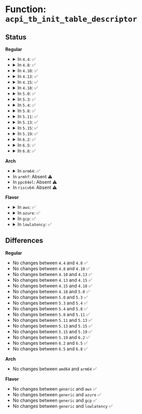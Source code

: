 # Function: <code>acpi_tb_init_table_descriptor</code>

## Status
<b>Regular</b>
<ul>
<li>
<details>
<summary>In <code>4.4</code>: ✅</summary>

```c
void acpi_tb_init_table_descriptor(struct acpi_table_desc *table_desc, acpi_physical_address address, u8 flags, struct acpi_table_header *table);
```

**Collision:** Unique Global

**Inline:** No

**Transformation:** False

**Instances:**

```
In drivers/acpi/acpica/tbdata.c (ffffffff814a4370)
Location: drivers/acpi/acpica/tbdata.c:67
Inline: False
Direct callers:
  - drivers/acpi/acpica/tbdata.c:acpi_tb_acquire_temp_table
  - drivers/acpi/acpica/tbdata.c:acpi_tb_acquire_temp_table
  - drivers/acpi/acpica/tbinstal.c:acpi_tb_override_table
  - drivers/acpi/acpica/tbinstal.c:acpi_tb_install_table_with_override
  - drivers/acpi/acpica/tbutils.c:acpi_tb_copy_dsdt
```
**Symbols:**

```
ffffffff814a4370-ffffffff814a43a0: acpi_tb_init_table_descriptor (STB_GLOBAL)
```
</details>
</li>
<li>
<details>
<summary>In <code>4.8</code>: ✅</summary>

```c
void acpi_tb_init_table_descriptor(struct acpi_table_desc *table_desc, acpi_physical_address address, u8 flags, struct acpi_table_header *table);
```

**Collision:** Unique Global

**Inline:** No

**Transformation:** False

**Instances:**

```
In drivers/acpi/acpica/tbdata.c (ffffffff814f36b5)
Location: drivers/acpi/acpica/tbdata.c:67
Inline: False
Direct callers:
  - drivers/acpi/acpica/tbdata.c:acpi_tb_acquire_temp_table
  - drivers/acpi/acpica/tbdata.c:acpi_tb_acquire_temp_table
  - drivers/acpi/acpica/tbinstal.c:acpi_tb_override_table
  - drivers/acpi/acpica/tbinstal.c:acpi_tb_install_table_with_override
  - drivers/acpi/acpica/tbutils.c:acpi_tb_copy_dsdt
```
**Symbols:**

```
ffffffff814f36b5-ffffffff814f36e5: acpi_tb_init_table_descriptor (STB_GLOBAL)
```
</details>
</li>
<li>
<details>
<summary>In <code>4.10</code>: ✅</summary>

```c
void acpi_tb_init_table_descriptor(struct acpi_table_desc *table_desc, acpi_physical_address address, u8 flags, struct acpi_table_header *table);
```

**Collision:** Unique Global

**Inline:** No

**Transformation:** False

**Instances:**

```
In drivers/acpi/acpica/tbdata.c (ffffffff81516203)
Location: drivers/acpi/acpica/tbdata.c:68
Inline: False
Direct callers:
  - drivers/acpi/acpica/tbdata.c:acpi_tb_acquire_temp_table
  - drivers/acpi/acpica/tbdata.c:acpi_tb_acquire_temp_table
  - drivers/acpi/acpica/tbinstal.c:acpi_tb_override_table
  - drivers/acpi/acpica/tbinstal.c:acpi_tb_install_table_with_override
  - drivers/acpi/acpica/tbutils.c:acpi_tb_copy_dsdt
```
**Symbols:**

```
ffffffff81516203-ffffffff81516233: acpi_tb_init_table_descriptor (STB_GLOBAL)
```
</details>
</li>
<li>
<details>
<summary>In <code>4.13</code>: ✅</summary>

```c
void acpi_tb_init_table_descriptor(struct acpi_table_desc *table_desc, acpi_physical_address address, u8 flags, struct acpi_table_header *table);
```

**Collision:** Unique Global

**Inline:** No

**Transformation:** False

**Instances:**

```
In drivers/acpi/acpica/tbdata.c (ffffffff81526a63)
Location: drivers/acpi/acpica/tbdata.c:68
Inline: False
Direct callers:
  - drivers/acpi/acpica/tbdata.c:acpi_tb_acquire_temp_table
  - drivers/acpi/acpica/tbdata.c:acpi_tb_acquire_temp_table
  - drivers/acpi/acpica/tbinstal.c:acpi_tb_override_table
  - drivers/acpi/acpica/tbinstal.c:acpi_tb_install_table_with_override
  - drivers/acpi/acpica/tbutils.c:acpi_tb_copy_dsdt
```
**Symbols:**

```
ffffffff81526a63-ffffffff81526a9a: acpi_tb_init_table_descriptor (STB_GLOBAL)
```
</details>
</li>
<li>
<details>
<summary>In <code>4.15</code>: ✅</summary>

```c
void acpi_tb_init_table_descriptor(struct acpi_table_desc *table_desc, acpi_physical_address address, u8 flags, struct acpi_table_header *table);
```

**Collision:** Unique Global

**Inline:** No

**Transformation:** False

**Instances:**

```
In drivers/acpi/acpica/tbdata.c (ffffffff8157dba7)
Location: drivers/acpi/acpica/tbdata.c:120
Inline: False
Direct callers:
  - drivers/acpi/acpica/tbdata.c:acpi_tb_acquire_temp_table
  - drivers/acpi/acpica/tbdata.c:acpi_tb_acquire_temp_table
  - drivers/acpi/acpica/tbinstal.c:acpi_tb_override_table
  - drivers/acpi/acpica/tbinstal.c:acpi_tb_install_table_with_override
  - drivers/acpi/acpica/tbutils.c:acpi_tb_copy_dsdt
```
**Symbols:**

```
ffffffff8157dba7-ffffffff8157dbde: acpi_tb_init_table_descriptor (STB_GLOBAL)
```
</details>
</li>
<li>
<details>
<summary>In <code>4.18</code>: ✅</summary>

```c
void acpi_tb_init_table_descriptor(struct acpi_table_desc *table_desc, acpi_physical_address address, u8 flags, struct acpi_table_header *table);
```

**Collision:** Unique Global

**Inline:** No

**Transformation:** False

**Instances:**

```
In drivers/acpi/acpica/tbdata.c (ffffffff815b4d82)
Location: drivers/acpi/acpica/tbdata.c:86
Inline: False
Direct callers:
  - drivers/acpi/acpica/tbdata.c:acpi_tb_acquire_temp_table
  - drivers/acpi/acpica/tbdata.c:acpi_tb_acquire_temp_table
  - drivers/acpi/acpica/tbinstal.c:acpi_tb_override_table
  - drivers/acpi/acpica/tbinstal.c:acpi_tb_install_table_with_override
  - drivers/acpi/acpica/tbutils.c:acpi_tb_copy_dsdt
```
**Symbols:**

```
ffffffff815b4d82-ffffffff815b4db9: acpi_tb_init_table_descriptor (STB_GLOBAL)
```
</details>
</li>
<li>
<details>
<summary>In <code>5.0</code>: ✅</summary>

```c
void acpi_tb_init_table_descriptor(struct acpi_table_desc *table_desc, acpi_physical_address address, u8 flags, struct acpi_table_header *table);
```

**Collision:** Unique Global

**Inline:** No

**Transformation:** False

**Instances:**

```
In drivers/acpi/acpica/tbdata.c (ffffffff815ce13e)
Location: drivers/acpi/acpica/tbdata.c:86
Inline: False
Direct callers:
  - drivers/acpi/acpica/tbdata.c:acpi_tb_acquire_temp_table
  - drivers/acpi/acpica/tbdata.c:acpi_tb_acquire_temp_table
  - drivers/acpi/acpica/tbinstal.c:acpi_tb_override_table
  - drivers/acpi/acpica/tbinstal.c:acpi_tb_install_table_with_override
  - drivers/acpi/acpica/tbutils.c:acpi_tb_copy_dsdt
```
**Symbols:**

```
ffffffff815ce13e-ffffffff815ce175: acpi_tb_init_table_descriptor (STB_GLOBAL)
```
</details>
</li>
<li>
<details>
<summary>In <code>5.3</code>: ✅</summary>

```c
void acpi_tb_init_table_descriptor(struct acpi_table_desc *table_desc, acpi_physical_address address, u8 flags, struct acpi_table_header *table);
```

**Collision:** Unique Global

**Inline:** No

**Transformation:** False

**Instances:**

```
In drivers/acpi/acpica/tbdata.c (ffffffff815ff9a9)
Location: drivers/acpi/acpica/tbdata.c:86
Inline: False
Direct callers:
  - drivers/acpi/acpica/tbdata.c:acpi_tb_acquire_temp_table
  - drivers/acpi/acpica/tbdata.c:acpi_tb_acquire_temp_table
  - drivers/acpi/acpica/tbinstal.c:acpi_tb_override_table
  - drivers/acpi/acpica/tbinstal.c:acpi_tb_install_table_with_override
  - drivers/acpi/acpica/tbutils.c:acpi_tb_copy_dsdt
```
**Symbols:**

```
ffffffff815ff9a9-ffffffff815ff9e1: acpi_tb_init_table_descriptor (STB_GLOBAL)
```
</details>
</li>
<li>
<details>
<summary>In <code>5.4</code>: ✅</summary>

```c
void acpi_tb_init_table_descriptor(struct acpi_table_desc *table_desc, acpi_physical_address address, u8 flags, struct acpi_table_header *table);
```

**Collision:** Unique Global

**Inline:** No

**Transformation:** False

**Instances:**

```
In drivers/acpi/acpica/tbdata.c (ffffffff81620e53)
Location: drivers/acpi/acpica/tbdata.c:86
Inline: False
Direct callers:
  - drivers/acpi/acpica/tbdata.c:acpi_tb_acquire_temp_table
  - drivers/acpi/acpica/tbdata.c:acpi_tb_acquire_temp_table
  - drivers/acpi/acpica/tbinstal.c:acpi_tb_override_table
  - drivers/acpi/acpica/tbinstal.c:acpi_tb_install_table_with_override
  - drivers/acpi/acpica/tbutils.c:acpi_tb_copy_dsdt
```
**Symbols:**

```
ffffffff81620e53-ffffffff81620e8b: acpi_tb_init_table_descriptor (STB_GLOBAL)
```
</details>
</li>
<li>
<details>
<summary>In <code>5.8</code>: ✅</summary>

```c
void acpi_tb_init_table_descriptor(struct acpi_table_desc *table_desc, acpi_physical_address address, u8 flags, struct acpi_table_header *table);
```

**Collision:** Unique Global

**Inline:** No

**Transformation:** False

**Instances:**

```
In drivers/acpi/acpica/tbdata.c (ffffffff816cd406)
Location: drivers/acpi/acpica/tbdata.c:86
Inline: False
Direct callers:
  - drivers/acpi/acpica/tbdata.c:acpi_tb_acquire_temp_table
  - drivers/acpi/acpica/tbdata.c:acpi_tb_acquire_temp_table
  - drivers/acpi/acpica/tbinstal.c:acpi_tb_override_table
  - drivers/acpi/acpica/tbinstal.c:acpi_tb_install_table_with_override
  - drivers/acpi/acpica/tbutils.c:acpi_tb_copy_dsdt
```
**Symbols:**

```
ffffffff816cd406-ffffffff816cd43e: acpi_tb_init_table_descriptor (STB_GLOBAL)
```
</details>
</li>
<li>
<details>
<summary>In <code>5.11</code>: ✅</summary>

```c
void acpi_tb_init_table_descriptor(struct acpi_table_desc *table_desc, acpi_physical_address address, u8 flags, struct acpi_table_header *table);
```

**Collision:** Unique Global

**Inline:** No

**Transformation:** False

**Instances:**

```
In drivers/acpi/acpica/tbdata.c (ffffffff816eb40c)
Location: drivers/acpi/acpica/tbdata.c:86
Inline: False
Direct callers:
  - drivers/acpi/acpica/tbdata.c:acpi_tb_acquire_temp_table
  - drivers/acpi/acpica/tbdata.c:acpi_tb_acquire_temp_table
  - drivers/acpi/acpica/tbinstal.c:acpi_tb_override_table
  - drivers/acpi/acpica/tbinstal.c:acpi_tb_install_table_with_override
  - drivers/acpi/acpica/tbutils.c:acpi_tb_copy_dsdt
```
**Symbols:**

```
ffffffff816eb40c-ffffffff816eb444: acpi_tb_init_table_descriptor (STB_GLOBAL)
```
</details>
</li>
<li>
<details>
<summary>In <code>5.13</code>: ✅</summary>

```c
void acpi_tb_init_table_descriptor(struct acpi_table_desc *table_desc, acpi_physical_address address, u8 flags, struct acpi_table_header *table);
```

**Collision:** Unique Global

**Inline:** No

**Transformation:** False

**Instances:**

```
In drivers/acpi/acpica/tbdata.c (ffffffff816cd30b)
Location: drivers/acpi/acpica/tbdata.c:86
Inline: False
Direct callers:
  - drivers/acpi/acpica/tbdata.c:acpi_tb_acquire_temp_table
  - drivers/acpi/acpica/tbdata.c:acpi_tb_acquire_temp_table
  - drivers/acpi/acpica/tbinstal.c:acpi_tb_override_table
  - drivers/acpi/acpica/tbinstal.c:acpi_tb_install_table_with_override
  - drivers/acpi/acpica/tbutils.c:acpi_tb_copy_dsdt
```
**Symbols:**

```
ffffffff816cd30b-ffffffff816cd343: acpi_tb_init_table_descriptor (STB_GLOBAL)
```
</details>
</li>
<li>
<details>
<summary>In <code>5.15</code>: ✅</summary>

```c
void acpi_tb_init_table_descriptor(struct acpi_table_desc *table_desc, acpi_physical_address address, u8 flags, struct acpi_table_header *table);
```

**Collision:** Unique Global

**Inline:** No

**Transformation:** False

**Instances:**

```
In drivers/acpi/acpica/tbdata.c (ffffffff817447db)
Location: drivers/acpi/acpica/tbdata.c:86
Inline: False
Direct callers:
  - drivers/acpi/acpica/tbdata.c:acpi_tb_acquire_temp_table
  - drivers/acpi/acpica/tbdata.c:acpi_tb_acquire_temp_table
  - drivers/acpi/acpica/tbinstal.c:acpi_tb_override_table
  - drivers/acpi/acpica/tbinstal.c:acpi_tb_install_table_with_override
  - drivers/acpi/acpica/tbutils.c:acpi_tb_copy_dsdt
```
**Symbols:**

```
ffffffff817447db-ffffffff81744813: acpi_tb_init_table_descriptor (STB_GLOBAL)
```
</details>
</li>
<li>
<details>
<summary>In <code>5.19</code>: ✅</summary>

```c
void acpi_tb_init_table_descriptor(struct acpi_table_desc *table_desc, acpi_physical_address address, u8 flags, struct acpi_table_header *table);
```

**Collision:** Unique Global

**Inline:** No

**Transformation:** False

**Instances:**

```
In drivers/acpi/acpica/tbdata.c (ffffffff81876474)
Location: drivers/acpi/acpica/tbdata.c:86
Inline: False
Direct callers:
  - drivers/acpi/acpica/tbdata.c:acpi_tb_acquire_temp_table
  - drivers/acpi/acpica/tbdata.c:acpi_tb_acquire_temp_table
  - drivers/acpi/acpica/tbinstal.c:acpi_tb_override_table
  - drivers/acpi/acpica/tbinstal.c:acpi_tb_install_table_with_override
  - drivers/acpi/acpica/tbutils.c:acpi_tb_copy_dsdt
```
**Symbols:**

```
ffffffff81876474-ffffffff818764cc: acpi_tb_init_table_descriptor (STB_GLOBAL)
```
</details>
</li>
<li>
<details>
<summary>In <code>6.2</code>: ✅</summary>

```c
void acpi_tb_init_table_descriptor(struct acpi_table_desc *table_desc, acpi_physical_address address, u8 flags, struct acpi_table_header *table);
```

**Collision:** Unique Global

**Inline:** No

**Transformation:** False

**Instances:**

```
In drivers/acpi/acpica/tbdata.c (ffffffff819b8150)
Location: drivers/acpi/acpica/tbdata.c:86
Inline: False
Direct callers:
  - drivers/acpi/acpica/tbdata.c:acpi_tb_acquire_temp_table
  - drivers/acpi/acpica/tbdata.c:acpi_tb_acquire_temp_table
  - drivers/acpi/acpica/tbinstal.c:acpi_tb_override_table
  - drivers/acpi/acpica/tbinstal.c:acpi_tb_install_table_with_override
  - drivers/acpi/acpica/tbutils.c:acpi_tb_copy_dsdt
```
**Symbols:**

```
ffffffff819b8150-ffffffff819b81ab: acpi_tb_init_table_descriptor (STB_GLOBAL)
```
</details>
</li>
<li>
<details>
<summary>In <code>6.5</code>: ✅</summary>

```c
void acpi_tb_init_table_descriptor(struct acpi_table_desc *table_desc, acpi_physical_address address, u8 flags, struct acpi_table_header *table);
```

**Collision:** Unique Global

**Inline:** No

**Transformation:** False

**Instances:**

```
In drivers/acpi/acpica/tbdata.c (ffffffff819ff2a0)
Location: drivers/acpi/acpica/tbdata.c:86
Inline: False
Direct callers:
  - drivers/acpi/acpica/tbdata.c:acpi_tb_acquire_temp_table
  - drivers/acpi/acpica/tbdata.c:acpi_tb_acquire_temp_table
  - drivers/acpi/acpica/tbinstal.c:acpi_tb_override_table
  - drivers/acpi/acpica/tbinstal.c:acpi_tb_install_table_with_override
  - drivers/acpi/acpica/tbutils.c:acpi_tb_copy_dsdt
```
**Symbols:**

```
ffffffff819ff2a0-ffffffff819ff2fb: acpi_tb_init_table_descriptor (STB_GLOBAL)
```
</details>
</li>
<li>
<details>
<summary>In <code>6.8</code>: ✅</summary>

```c
void acpi_tb_init_table_descriptor(struct acpi_table_desc *table_desc, acpi_physical_address address, u8 flags, struct acpi_table_header *table);
```

**Collision:** Unique Global

**Inline:** No

**Transformation:** False

**Instances:**

```
In drivers/acpi/acpica/tbdata.c (ffffffff81a4a120)
Location: drivers/acpi/acpica/tbdata.c:86
Inline: False
Direct callers:
  - drivers/acpi/acpica/tbdata.c:acpi_tb_acquire_temp_table
  - drivers/acpi/acpica/tbdata.c:acpi_tb_acquire_temp_table
  - drivers/acpi/acpica/tbinstal.c:acpi_tb_override_table
  - drivers/acpi/acpica/tbinstal.c:acpi_tb_install_table_with_override
  - drivers/acpi/acpica/tbutils.c:acpi_tb_copy_dsdt
```
**Symbols:**

```
ffffffff81a4a120-ffffffff81a4a17b: acpi_tb_init_table_descriptor (STB_GLOBAL)
```
</details>
</li>
</ul>
<b>Arch</b>
<ul>
<li>
<details>
<summary>In <code>arm64</code>: ✅</summary>

```c
void acpi_tb_init_table_descriptor(struct acpi_table_desc *table_desc, acpi_physical_address address, u8 flags, struct acpi_table_header *table);
```

**Collision:** Unique Global

**Inline:** No

**Transformation:** False

**Instances:**

```
In drivers/acpi/acpica/tbdata.c (ffff800010796740)
Location: drivers/acpi/acpica/tbdata.c:86
Inline: False
Direct callers:
  - drivers/acpi/acpica/tbdata.c:acpi_tb_acquire_temp_table
  - drivers/acpi/acpica/tbdata.c:acpi_tb_acquire_temp_table
  - drivers/acpi/acpica/tbinstal.c:acpi_tb_override_table
  - drivers/acpi/acpica/tbinstal.c:acpi_tb_install_table_with_override
  - drivers/acpi/acpica/tbutils.c:acpi_tb_copy_dsdt
```
**Symbols:**

```
ffff800010796740-ffff800010796798: acpi_tb_init_table_descriptor (STB_GLOBAL)
```
</details>
</li>
<li>
In <code>armhf</code>: Absent ⚠️
</li>
<li>
In <code>ppc64el</code>: Absent ⚠️
</li>
<li>
In <code>riscv64</code>: Absent ⚠️
</li>
</ul>
<b>Flavor</b>
<ul>
<li>
<details>
<summary>In <code>aws</code>: ✅</summary>

```c
void acpi_tb_init_table_descriptor(struct acpi_table_desc *table_desc, acpi_physical_address address, u8 flags, struct acpi_table_header *table);
```

**Collision:** Unique Global

**Inline:** No

**Transformation:** False

**Instances:**

```
In drivers/acpi/acpica/tbdata.c (ffffffff815fb605)
Location: drivers/acpi/acpica/tbdata.c:86
Inline: False
Direct callers:
  - drivers/acpi/acpica/tbdata.c:acpi_tb_acquire_temp_table
  - drivers/acpi/acpica/tbdata.c:acpi_tb_acquire_temp_table
  - drivers/acpi/acpica/tbinstal.c:acpi_tb_override_table
  - drivers/acpi/acpica/tbinstal.c:acpi_tb_install_table_with_override
  - drivers/acpi/acpica/tbutils.c:acpi_tb_copy_dsdt
```
**Symbols:**

```
ffffffff815fb605-ffffffff815fb63d: acpi_tb_init_table_descriptor (STB_GLOBAL)
```
</details>
</li>
<li>
<details>
<summary>In <code>azure</code>: ✅</summary>

```c
void acpi_tb_init_table_descriptor(struct acpi_table_desc *table_desc, acpi_physical_address address, u8 flags, struct acpi_table_header *table);
```

**Collision:** Unique Global

**Inline:** No

**Transformation:** False

**Instances:**

```
In drivers/acpi/acpica/tbdata.c (ffffffff815e6b35)
Location: drivers/acpi/acpica/tbdata.c:86
Inline: False
Direct callers:
  - drivers/acpi/acpica/tbdata.c:acpi_tb_acquire_temp_table
  - drivers/acpi/acpica/tbdata.c:acpi_tb_acquire_temp_table
  - drivers/acpi/acpica/tbinstal.c:acpi_tb_override_table
  - drivers/acpi/acpica/tbinstal.c:acpi_tb_install_table_with_override
  - drivers/acpi/acpica/tbutils.c:acpi_tb_copy_dsdt
```
**Symbols:**

```
ffffffff815e6b35-ffffffff815e6b6d: acpi_tb_init_table_descriptor (STB_GLOBAL)
```
</details>
</li>
<li>
<details>
<summary>In <code>gcp</code>: ✅</summary>

```c
void acpi_tb_init_table_descriptor(struct acpi_table_desc *table_desc, acpi_physical_address address, u8 flags, struct acpi_table_header *table);
```

**Collision:** Unique Global

**Inline:** No

**Transformation:** False

**Instances:**

```
In drivers/acpi/acpica/tbdata.c (ffffffff81615133)
Location: drivers/acpi/acpica/tbdata.c:86
Inline: False
Direct callers:
  - drivers/acpi/acpica/tbdata.c:acpi_tb_acquire_temp_table
  - drivers/acpi/acpica/tbdata.c:acpi_tb_acquire_temp_table
  - drivers/acpi/acpica/tbinstal.c:acpi_tb_override_table
  - drivers/acpi/acpica/tbinstal.c:acpi_tb_install_table_with_override
  - drivers/acpi/acpica/tbutils.c:acpi_tb_copy_dsdt
```
**Symbols:**

```
ffffffff81615133-ffffffff8161516b: acpi_tb_init_table_descriptor (STB_GLOBAL)
```
</details>
</li>
<li>
<details>
<summary>In <code>lowlatency</code>: ✅</summary>

```c
void acpi_tb_init_table_descriptor(struct acpi_table_desc *table_desc, acpi_physical_address address, u8 flags, struct acpi_table_header *table);
```

**Collision:** Unique Global

**Inline:** No

**Transformation:** False

**Instances:**

```
In drivers/acpi/acpica/tbdata.c (ffffffff8162efe3)
Location: drivers/acpi/acpica/tbdata.c:86
Inline: False
Direct callers:
  - drivers/acpi/acpica/tbdata.c:acpi_tb_acquire_temp_table
  - drivers/acpi/acpica/tbdata.c:acpi_tb_acquire_temp_table
  - drivers/acpi/acpica/tbinstal.c:acpi_tb_override_table
  - drivers/acpi/acpica/tbinstal.c:acpi_tb_install_table_with_override
  - drivers/acpi/acpica/tbutils.c:acpi_tb_copy_dsdt
```
**Symbols:**

```
ffffffff8162efe3-ffffffff8162f01b: acpi_tb_init_table_descriptor (STB_GLOBAL)
```
</details>
</li>
</ul>

## Differences
<b>Regular</b>
<ul>
<li>
No changes between <code>4.4</code> and <code>4.8</code> ✅
</li>
<li>
No changes between <code>4.8</code> and <code>4.10</code> ✅
</li>
<li>
No changes between <code>4.10</code> and <code>4.13</code> ✅
</li>
<li>
No changes between <code>4.13</code> and <code>4.15</code> ✅
</li>
<li>
No changes between <code>4.15</code> and <code>4.18</code> ✅
</li>
<li>
No changes between <code>4.18</code> and <code>5.0</code> ✅
</li>
<li>
No changes between <code>5.0</code> and <code>5.3</code> ✅
</li>
<li>
No changes between <code>5.3</code> and <code>5.4</code> ✅
</li>
<li>
No changes between <code>5.4</code> and <code>5.8</code> ✅
</li>
<li>
No changes between <code>5.8</code> and <code>5.11</code> ✅
</li>
<li>
No changes between <code>5.11</code> and <code>5.13</code> ✅
</li>
<li>
No changes between <code>5.13</code> and <code>5.15</code> ✅
</li>
<li>
No changes between <code>5.15</code> and <code>5.19</code> ✅
</li>
<li>
No changes between <code>5.19</code> and <code>6.2</code> ✅
</li>
<li>
No changes between <code>6.2</code> and <code>6.5</code> ✅
</li>
<li>
No changes between <code>6.5</code> and <code>6.8</code> ✅
</li>
</ul>
<b>Arch</b>
<ul>
<li>
No changes between <code>amd64</code> and <code>arm64</code> ✅
</li>
</ul>
<b>Flavor</b>
<ul>
<li>
No changes between <code>generic</code> and <code>aws</code> ✅
</li>
<li>
No changes between <code>generic</code> and <code>azure</code> ✅
</li>
<li>
No changes between <code>generic</code> and <code>gcp</code> ✅
</li>
<li>
No changes between <code>generic</code> and <code>lowlatency</code> ✅
</li>
</ul>
